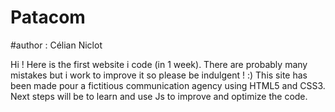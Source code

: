 # Patacom
#author : Célian Niclot

Hi ! Here is the first website i code (in 1 week). There are probably many mistakes but i work to improve it so please be indulgent ! :)
This site has been made pour a fictitious communication agency using HTML5 and CSS3. Next steps will be to learn and use Js to improve and optimize the code.  
